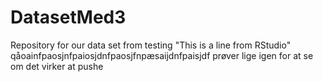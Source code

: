 # DatasetMed3
Repository for our data set from testing
"This is a line from RStudio"
qåoainfpaosjnfpaiosjdnfpaosjfnpæsaijdnfpaisjdf
prøver lige igen for at se om det virker at pushe